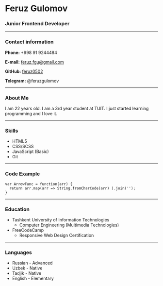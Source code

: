 # Feruz Gulomov


### Junior Frontend Developer


___


### Contact information


**Phone:**  +998 91 9244484

**E-mail:** feruz.fgu@gmail.com

**GitHub:** [feruz0502](https://github.com/feruz0502)

**Telegram:** @feruzgulomov


___


### About Me


I am 22 years old. I am a 3rd year student at TUIT. I just started learning programming and I love it.


___


### Skills

* HTML5
* CSS/SCSS
* JavaScript (Basic)
* Git


___


### Code Example

```
var ArrowFunc = function(arr) {
  return arr.map(arr => String.fromCharCode(arr) ).join('');
}
```

___


### Education

* Tashkent University of Information Technologies
  +  Computer Engineering (Multimedia Technologies)
* FreeCodeCamp
  +  Responsive Web Design Certification

___


### Languages

* Russian - Advanced
* Uzbek - Native
* Tadjik - Native
* English - Elementary
